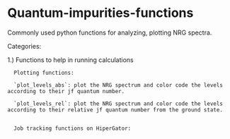# Quantum-impurities-functions
Commonly used python functions for analyzing, plotting NRG spectra.

Categories:

1.) Functions to help in running calculations

      Plotting functions:
      
      `plot_levels_abs`: plot the NRG spectrum and color code the levels according to their jf quantum number.
      
      `plot_levels_rel`: plot the NRG spectrum and color code the levels according to their relative jf quantum number from the ground state.
      
      
      Job tracking functions on HiperGator:


